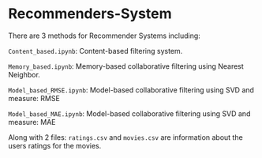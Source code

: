 # Recommenders-System
There are 3 methods for Recommender Systems including:

`Content_based.ipynb`: Content-based filtering system.

`Memory_based.ipynb`: Memory-based collaborative filtering using Nearest Neighbor.

`Model_based_RMSE.ipynb`: Model-based collaborative filtering using SVD and measure: RMSE

`Model_based_MAE.ipynb`: Model-based collaborative filtering using SVD and measure: MAE

Along with 2 files: `ratings.csv` and `movies.csv` are information about the users ratings for the movies.
